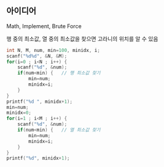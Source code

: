 ## 아이디어
Math, Implement, Brute Force

행 중의 최소값, 열 중의 최소값을 찾으면 고라니의 위치를 알 수 있음
```c
int N, M, num, min=100, minidx, i;
scanf("%d%d", &N, &M);
for(i=0 ; i<N ; i++) {
	scanf("%d", &num);
	if(num<min) {	// 행 최소값 찾기
		min=num;
		minidx=i;
	}
}
printf("%d ", minidx+1);
min=num;
minidx=0;
for(i=1 ; i<M ; i++) {
	scanf("%d", &num);
	if(num<min) {	// 열 최소값 찾기
		min=num;
		minidx=i;
	}
}
printf("%d", minidx+1);
```